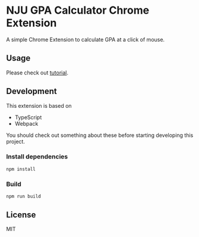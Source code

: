 # NJU GPA Calculator Chrome Extension

A simple Chrome Extension to calculate GPA at a click of mouse.

## Usage

Please check out [tutorial](https://github.com/viccrubs/ChromeNJUGPACalculator/blob/master/TUTORIALS.md).
## Development

This extension is based on
- TypeScript
- Webpack

You should check out something about these before starting developing this project.

### Install dependencies

`npm install`

### Build 

`npm run build`

## License

MIT